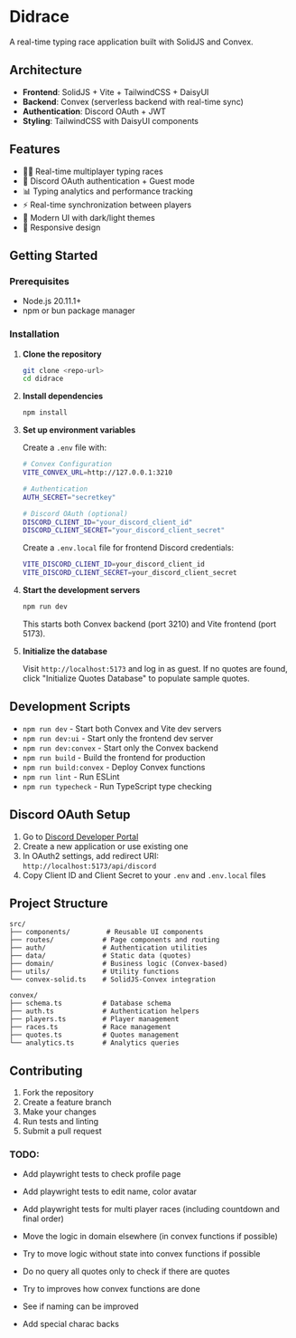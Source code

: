 # Didrace

A real-time typing race application built with SolidJS and Convex.

## Architecture

- **Frontend**: SolidJS + Vite + TailwindCSS + DaisyUI
- **Backend**: Convex (serverless backend with real-time sync)
- **Authentication**: Discord OAuth + JWT
- **Styling**: TailwindCSS with DaisyUI components

## Features

- 🏃‍♂️ Real-time multiplayer typing races
- 🔐 Discord OAuth authentication + Guest mode
- 📊 Typing analytics and performance tracking
- ⚡ Real-time synchronization between players
- 🎨 Modern UI with dark/light themes
- 📱 Responsive design

## Getting Started

### Prerequisites

- Node.js 20.11.1+
- npm or bun package manager

### Installation

1. **Clone the repository**
   ```bash
   git clone <repo-url>
   cd didrace
   ```

2. **Install dependencies**
   ```bash
   npm install
   ```

3. **Set up environment variables**

   Create a `.env` file with:
   ```bash
   # Convex Configuration
   VITE_CONVEX_URL=http://127.0.0.1:3210

   # Authentication
   AUTH_SECRET="secretkey"

   # Discord OAuth (optional)
   DISCORD_CLIENT_ID="your_discord_client_id"
   DISCORD_CLIENT_SECRET="your_discord_client_secret"
   ```

   Create a `.env.local` file for frontend Discord credentials:
   ```bash
   VITE_DISCORD_CLIENT_ID=your_discord_client_id
   VITE_DISCORD_CLIENT_SECRET=your_discord_client_secret
   ```

4. **Start the development servers**
   ```bash
   npm run dev
   ```

   This starts both Convex backend (port 3210) and Vite frontend (port 5173).

5. **Initialize the database**

   Visit `http://localhost:5173` and log in as guest. If no quotes are found, click "Initialize Quotes Database" to populate sample quotes.

## Development Scripts

- `npm run dev` - Start both Convex and Vite dev servers
- `npm run dev:ui` - Start only the frontend dev server
- `npm run dev:convex` - Start only the Convex backend
- `npm run build` - Build the frontend for production
- `npm run build:convex` - Deploy Convex functions
- `npm run lint` - Run ESLint
- `npm run typecheck` - Run TypeScript type checking

## Discord OAuth Setup

1. Go to [Discord Developer Portal](https://discord.com/developers/applications)
2. Create a new application or use existing one
3. In OAuth2 settings, add redirect URI: `http://localhost:5173/api/discord`
4. Copy Client ID and Client Secret to your `.env` and `.env.local` files

## Project Structure

```
src/
├── components/         # Reusable UI components
├── routes/            # Page components and routing
├── auth/              # Authentication utilities
├── data/              # Static data (quotes)
├── domain/            # Business logic (Convex-based)
├── utils/             # Utility functions
└── convex-solid.ts    # SolidJS-Convex integration

convex/
├── schema.ts          # Database schema
├── auth.ts            # Authentication helpers
├── players.ts         # Player management
├── races.ts           # Race management
├── quotes.ts          # Quotes management
└── analytics.ts       # Analytics queries
```

## Contributing

1. Fork the repository
2. Create a feature branch
3. Make your changes
4. Run tests and linting
5. Submit a pull request


###  TODO:

- Add playwright tests to check profile page
- Add playwright tests to edit name, color avatar

- Add playwright tests for multi player races (including countdown and final order)

- Move the logic in domain elsewhere (in convex functions if possible)
- Try to move logic without state into convex functions if possible
- Do no query all quotes only to check if there are quotes
- Try to improves how convex functions are done
- See if naming can be improved

- Add special charac backs
